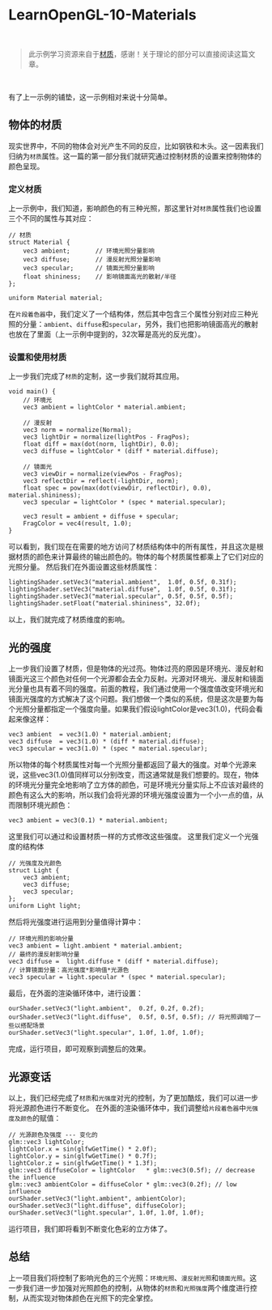 # LearnOpenGL-10-Materials

<br/>

>  此示例学习资源来自于[材质](https://learnopengl-cn.github.io/02%20Lighting/03%20Materials/)，感谢！关于理论的部分可以直接阅读这篇文章。
<br/>

有了上一示例的铺垫，这一示例相对来说十分简单。

## 物体的材质
现实世界中，不同的物体会对光产生不同的反应，比如钢铁和木头。这一因素我们归纳为`材质`属性。这一篇的第一部分我们就研究通过控制材质的设置来控制物体的颜色呈现。

### 定义材质
上一示例中，我们知道，影响颜色的有三种光照，那这里针对`材质`属性我们也设置三个不同的属性与其对应：
```
// 材质
struct Material {
    vec3 ambient;       // 环境光照分量影响
    vec3 diffuse;       // 漫反射光照分量影响
    vec3 specular;      // 镜面光照分量影响
    float shininess;    // 影响镜面高光的散射/半径
};

uniform Material material;
```
在`片段着色器`中，我们定义了一个结构体，然后其中包含三个属性分别对应三种光照的分量：`ambient`、`diffuse`和`specular`，另外，我们也把影响镜面高光的散射也放在了里面（上一示例中提到的，32次幂是高光的反光度）。

### 设置和使用材质
上一步我们完成了`材质`的定制，这一步我们就将其应用。
```
void main() {    
    // 环境光
    vec3 ambient = lightColor * material.ambient;

    // 漫反射 
    vec3 norm = normalize(Normal);
    vec3 lightDir = normalize(lightPos - FragPos);
    float diff = max(dot(norm, lightDir), 0.0);
    vec3 diffuse = lightColor * (diff * material.diffuse);

    // 镜面光
    vec3 viewDir = normalize(viewPos - FragPos);
    vec3 reflectDir = reflect(-lightDir, norm);  
    float spec = pow(max(dot(viewDir, reflectDir), 0.0), material.shininess);
    vec3 specular = lightColor * (spec * material.specular);  

    vec3 result = ambient + diffuse + specular;
    FragColor = vec4(result, 1.0);
}
```
可以看到，我们现在在需要的地方访问了材质结构体中的所有属性，并且这次是根据材质的颜色来计算最终的输出颜色的。物体的每个材质属性都乘上了它们对应的光照分量。
然后我们在外面设置这些材质属性：
```
lightingShader.setVec3("material.ambient",  1.0f, 0.5f, 0.31f);
lightingShader.setVec3("material.diffuse",  1.0f, 0.5f, 0.31f);
lightingShader.setVec3("material.specular", 0.5f, 0.5f, 0.5f);
lightingShader.setFloat("material.shininess", 32.0f);
```
以上，我们就完成了材质维度的影响。

## 光的强度
上一步我们设置了材质，但是物体的光过亮。物体过亮的原因是环境光、漫反射和镜面光这三个颜色对任何一个光源都会去全力反射。光源对环境光、漫反射和镜面光分量也具有着不同的强度。前面的教程，我们通过使用一个强度值改变环境光和镜面光强度的方式解决了这个问题。我们想做一个类似的系统，但是这次是要为每个光照分量都指定一个强度向量。如果我们假设lightColor是vec3(1.0)，代码会看起来像这样：
```
vec3 ambient  = vec3(1.0) * material.ambient;
vec3 diffuse  = vec3(1.0) * (diff * material.diffuse);
vec3 specular = vec3(1.0) * (spec * material.specular);
```
所以物体的每个材质属性对每一个光照分量都返回了最大的强度。对单个光源来说，这些vec3(1.0)值同样可以分别改变，而这通常就是我们想要的。现在，物体的环境光分量完全地影响了立方体的颜色，可是环境光分量实际上不应该对最终的颜色有这么大的影响，所以我们会将光源的环境光强度设置为一个小一点的值，从而限制环境光颜色：
```
vec3 ambient = vec3(0.1) * material.ambient;
```

这里我们可以通过和设置材质一样的方式修改这些强度。
这里我们定义一个光强度的结构体
```
// 光强度及光颜色
struct Light {
    vec3 ambient;
    vec3 diffuse;
    vec3 specular;
};
uniform Light light;
```
然后将光强度进行运用到分量值得计算中：
```
// 环境光照的影响分量
vec3 ambient = light.ambient * material.ambient;
// 最终的漫反射影响分量
vec3 diffuse =  light.diffuse * (diff * material.diffuse);
// 计算镜面分量：高光强度*影响值*光源色
vec3 specular = light.specular * (spec * material.specular);
```
最后，在外面的渲染循环体中，进行设置：
```
ourShader.setVec3("light.ambient",  0.2f, 0.2f, 0.2f);
ourShader.setVec3("light.diffuse",  0.5f, 0.5f, 0.5f); // 将光照调暗了一些以搭配场景
ourShader.setVec3("light.specular", 1.0f, 1.0f, 1.0f); 
```
完成，运行项目，即可观察到调整后的效果。

## 光源变话
以上，我们已经完成了`材质`和`光强度`对光的控制，为了更加酷炫，我们可以进一步将光源颜色进行不断变化。
在外面的渲染循环体中，我们调整给`片段着色器`中`光强度及颜色`的赋值：
```
// 光源颜色及强度 --- 变化的
glm::vec3 lightColor;
lightColor.x = sin(glfwGetTime() * 2.0f);
lightColor.y = sin(glfwGetTime() * 0.7f);
lightColor.z = sin(glfwGetTime() * 1.3f);
glm::vec3 diffuseColor = lightColor   * glm::vec3(0.5f); // decrease the influence
glm::vec3 ambientColor = diffuseColor * glm::vec3(0.2f); // low influence
ourShader.setVec3("light.ambient", ambientColor);
ourShader.setVec3("light.diffuse", diffuseColor);
ourShader.setVec3("light.specular", 1.0f, 1.0f, 1.0f);
```

运行项目，我们即将看到不断变化色彩的立方体了。


## 总结
上一项目我们将控制了影响光色的三个光照：`环境光照`、`漫反射光照`和`镜面光照`。这一步我们进一步加强对光照颜色的控制，从物体的`材质`和`光照强度`两个维度进行控制，从而实现对物体颜色在光照下的完全掌控。
